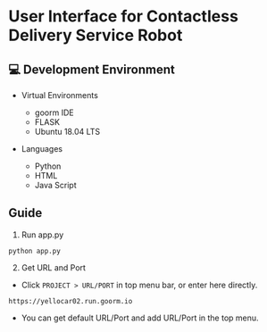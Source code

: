 # User Interface for Contactless Delivery Service Robot


## :computer: Development Environment

* Virtual Environments
	* goorm IDE
	* FLASK
	* Ubuntu 18.04 LTS
	
* Languages
	* Python
	* HTML
	* Java Script


## Guide

1. Run app.py
```
python app.py
```

2. Get URL and Port

* Click `PROJECT > URL/PORT` in top menu bar, or enter here directly.
```
https://yellocar02.run.goorm.io
```
* You can get default URL/Port and add URL/Port in the top menu.
	
